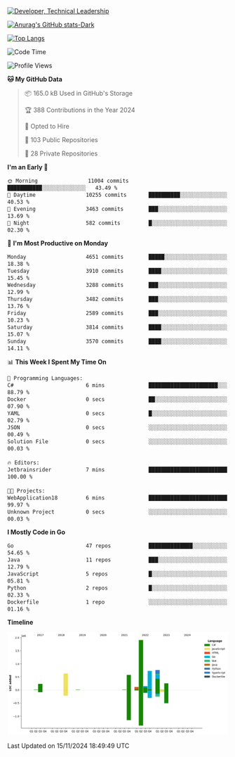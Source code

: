 <div>
  <a href="https://www.linkedin.com/in/arielpineiro/" target="_blank" rel="nofollow noopener noreferrer">
    <img src="https://img.shields.io/badge/-LinkedIn-%230077B5?style=for-the-badge&logo=linkedin&logoColor=white" alt="Developer, Technical Leadership" title="Ariel Piñeiro">
  </a>
</div>

[![Anurag's GitHub stats-Dark](https://github-readme-stats.vercel.app/api?username=arielsrv&show_icons=true&theme=dark#gh-dark-mode-only)](https://github.com/anuraghazra/github-readme-stats#gh-dark-mode-only)

[![Top Langs](https://github-readme-stats.vercel.app/api/top-langs/?username=arielsrv&layout=compact&langs_count=10&theme=dark#gh-dark-mode-only)](https://github.com/anuraghazra/github-readme-stats&theme=dark#gh-dark-mode-only)

<!--START_SECTION:waka-->
![Code Time](http://img.shields.io/badge/Code%20Time-1%2C107%20hrs%2011%20mins-blue)

![Profile Views](http://img.shields.io/badge/Profile%20Views-2-blue)

**🐱 My GitHub Data** 

> 📦 165.0 kB Used in GitHub's Storage 
 > 
> 🏆 388 Contributions in the Year 2024
 > 
> 💼 Opted to Hire
 > 
> 📜 103 Public Repositories 
 > 
> 🔑 28 Private Repositories 
 > 
**I'm an Early 🐤** 

```text
🌞 Morning                11004 commits       ███████████░░░░░░░░░░░░░░   43.49 % 
🌆 Daytime                10255 commits       ██████████░░░░░░░░░░░░░░░   40.53 % 
🌃 Evening                3463 commits        ███░░░░░░░░░░░░░░░░░░░░░░   13.69 % 
🌙 Night                  582 commits         █░░░░░░░░░░░░░░░░░░░░░░░░   02.30 % 
```
📅 **I'm Most Productive on Monday** 

```text
Monday                   4651 commits        █████░░░░░░░░░░░░░░░░░░░░   18.38 % 
Tuesday                  3910 commits        ████░░░░░░░░░░░░░░░░░░░░░   15.45 % 
Wednesday                3288 commits        ███░░░░░░░░░░░░░░░░░░░░░░   12.99 % 
Thursday                 3482 commits        ███░░░░░░░░░░░░░░░░░░░░░░   13.76 % 
Friday                   2589 commits        ███░░░░░░░░░░░░░░░░░░░░░░   10.23 % 
Saturday                 3814 commits        ████░░░░░░░░░░░░░░░░░░░░░   15.07 % 
Sunday                   3570 commits        ████░░░░░░░░░░░░░░░░░░░░░   14.11 % 
```


📊 **This Week I Spent My Time On** 

```text
💬 Programming Languages: 
C#                       6 mins              ██████████████████████░░░   88.79 % 
Docker                   0 secs              ██░░░░░░░░░░░░░░░░░░░░░░░   07.90 % 
YAML                     0 secs              █░░░░░░░░░░░░░░░░░░░░░░░░   02.79 % 
JSON                     0 secs              ░░░░░░░░░░░░░░░░░░░░░░░░░   00.49 % 
Solution File            0 secs              ░░░░░░░░░░░░░░░░░░░░░░░░░   00.03 % 

🔥 Editors: 
Jetbrainsrider           7 mins              █████████████████████████   100.00 % 

🐱‍💻 Projects: 
WebApplication18         6 mins              █████████████████████████   99.97 % 
Unknown Project          0 secs              ░░░░░░░░░░░░░░░░░░░░░░░░░   00.03 % 
```

**I Mostly Code in Go** 

```text
Go                       47 repos            ██████████████░░░░░░░░░░░   54.65 % 
Java                     11 repos            ███░░░░░░░░░░░░░░░░░░░░░░   12.79 % 
JavaScript               5 repos             █░░░░░░░░░░░░░░░░░░░░░░░░   05.81 % 
Python                   2 repos             █░░░░░░░░░░░░░░░░░░░░░░░░   02.33 % 
Dockerfile               1 repo              ░░░░░░░░░░░░░░░░░░░░░░░░░   01.16 % 
```



**Timeline**

![Lines of Code chart](https://raw.githubusercontent.com/arielsrv/arielsrv/main/assets/bar_graph.png)


 Last Updated on 15/11/2024 18:49:49 UTC
<!--END_SECTION:waka-->
